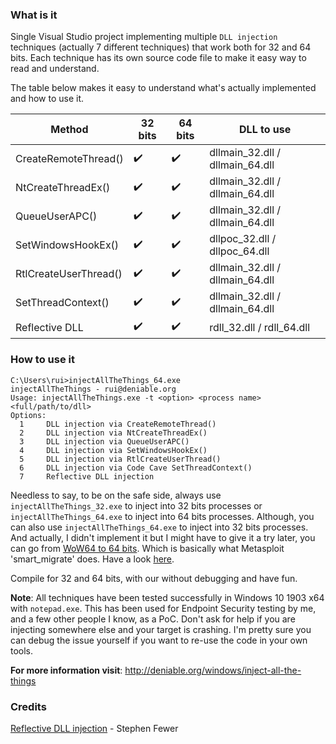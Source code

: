 ### What is it

Single Visual Studio project implementing multiple `DLL injection` techniques (actually 7 different techniques) that work both for 32 and 64 bits. Each technique has its own source code file to make it easy way to read and understand.

The table below makes it easy to understand what's actually implemented and how to use it.

Method                 | 32 bits | 64 bits |  DLL to use                     |
-----------------------|---------|---------|---------------------------------|
 CreateRemoteThread()  | :heavy_check_mark: | :heavy_check_mark: | dllmain_32.dll / dllmain_64.dll |
 NtCreateThreadEx()    | :heavy_check_mark: | :heavy_check_mark: | dllmain_32.dll / dllmain_64.dll |
 QueueUserAPC()        | :heavy_check_mark: | :heavy_check_mark: | dllmain_32.dll / dllmain_64.dll |
 SetWindowsHookEx()    | :heavy_check_mark: | :heavy_check_mark: |  dllpoc_32.dll / dllpoc_64.dll  |
 RtlCreateUserThread() | :heavy_check_mark: | :heavy_check_mark: | dllmain_32.dll / dllmain_64.dll |
 SetThreadContext()    | :heavy_check_mark: | :heavy_check_mark: | dllmain_32.dll / dllmain_64.dll |
 Reflective DLL        | :heavy_check_mark: | :heavy_check_mark: |    rdll_32.dll / rdll_64.dll    |

### How to use it

```
C:\Users\rui>injectAllTheThings_64.exe
injectAllTheThings - rui@deniable.org
Usage: injectAllTheThings.exe -t <option> <process name> <full/path/to/dll>
Options:
  1     DLL injection via CreateRemoteThread()
  2     DLL injection via NtCreateThreadEx()
  3     DLL injection via QueueUserAPC()
  4     DLL injection via SetWindowsHookEx()
  5     DLL injection via RtlCreateUserThread()
  6     DLL injection via Code Cave SetThreadContext()
  7     Reflective DLL injection
```

Needless to say, to be on the safe side, always use `injectAllTheThings_32.exe` to inject into 32 bits processes or `injectAllTheThings_64.exe` to inject into 64 bits processes. Although, you can also use `injectAllTheThings_64.exe` to inject into 32 bits processes. And actually, I didn't implement it but I might have to give it a try later, you can go from [WoW64 to 64 bits](http://blog.rewolf.pl/blog/?p=102). Which is basically what Metasploit 'smart_migrate' does. Have a look [here](https://github.com/rapid7/meterpreter/blob/5e24206d510a48db284d5f399a6951cd1b4c754b/source/common/arch/win/i386/base_inject.c).

Compile for 32 and 64 bits, with our without debugging and have fun.

**Note**: All techniques have been tested successfully in Windows 10 1903 x64 with `notepad.exe`. This has been used for Endpoint Security testing by me, and a few other people I know, as a PoC. Don't ask for help if you are injecting somewhere else and your target is crashing. I'm pretty sure you can debug the issue yourself if you want to re-use the code in your own tools.

**For more information visit**: http://deniable.org/windows/inject-all-the-things 

### Credits

[Reflective DLL injection](https://github.com/stephenfewer/ReflectiveDLLInjection) - Stephen Fewer
